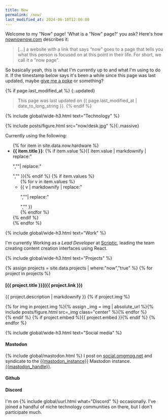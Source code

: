 ```yaml
---
title: Now
permalink: /now/
last_modified_at: 2024-06-10T12:00:00
---
```


Welcome to my "Now" page! 'What is a "Now" page?' you ask? Here's how [nownownow.com](https://nownownow.com) describes it:

> [&hellip;] a website with a link that says “now” goes to a page that tells you what this person is focused on at this point in their life. For short, we call it a “now page”.

So basically yeah, this is what I'm currently up to and what I'm using to do it. If the timestamp below says it's been a while since this page was last updated, maybe [give me a poke](https://social.omgmog.net) or something?

{% if page.last_modified_at %}
{:.updated}
> This page was last updated on {{ page.last_modified_at | date_to_long_string }}.
{% endif %}

{% include global/wide-h3.html text="Technology" %}

{% include posts/figure.html src="now/desk.jpg" %}{:.massive}

Currently using the following:

<ul>
{% for item in site.data.now.hardware %}
  <li><b>{{ item.title }}</b>: {% if item.value %}{{ item.value | markdownify | replace:"<p>",""| replace:"</p>","" }}{% endif %}
  {% if item.values %}
  <ul>
  {% for v in item.values %}
  <li>{{ v | markdownify | replace:"<p>",""| replace:"</p>","" }}</li>
  {% endfor %}
  </ul>
  {% endif %}
  </li>
{% endfor %}
</ul>

{% include global/wide-h3.html text="Work" %}

I'm currently Working as a _Lead Developer_ at [Scriptic](https://scriptic.com), leading the team creating content creation interfaces using React.

{% include global/wide-h3.html text="Projects" %}

{% assign projects = site.data.projects | where:"now","true" %}
{% for project in projects %}
#### [{{ project.title }}]({{ project.link }})
{{ project.description | markdownify }}
{% if project.img %}<div class="img-grid count-{{project.img | size }}">{% for img in project.img %}{% assign _img = img | absolute_url %}{% include posts/figure.html src=_img class="center" %}{% endfor %}</div>{% endif %}
{% if project.embed %}{{ project.embed }}{% endif %}
{% endfor %}

{% include global/wide-h3.html text="Social media" %}

#### Mastodon
{% include global/mastodon.html %}
I post on [social.omgmog.net](https://social.omgmog.net) and syndicate to the [{{mastodon_instance}}]({{mastodon_host}}) Mastodon instance. <a rel="nofollow me" class="u-url" href="{{mastodon_link}}">{{mastodon_handle}}</a>. 

#### Github
<div class="github-card" data-user="omgmog" data-width="400" data-height="150" data-theme="default"></div>

#### Discord
I'm on {% include global/uurl.html what="Discord" %} occasionally. I've joined a handful of niche technology communities on there, but I don't participate much.
